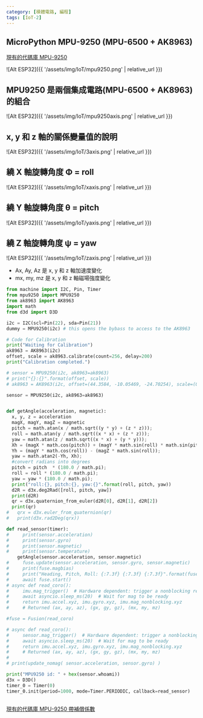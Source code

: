 ```yaml
---
category: [積體電路, 編程]
tags: [IoT-2]
---
```


## MicroPython MPU-9250 (MPU-6500 + AK8963)


[現有的代碼庫 MPU-9250](https://github.com/tuupola/micropython-mpu9250)

![Alt ESP32]({{ '/assets/img/IoT/mpu9250.png' | relative_url }})

## MPU9250 是兩個集成電路(MPU-6500 + AK8963)的組合

![Alt ESP32]({{ '/assets/img/IoT/mpu9250axis.png' | relative_url }})

## x, y 和 z 軸的關係變量值的說明

![Alt ESP32]({{ '/assets/img/IoT/3axis.png' | relative_url }})

## 繞 X 軸旋轉角度 &Phi; = roll	

![Alt ESP32]({{ '/assets/img/IoT/xaxis.png' | relative_url }})

## 繞 Y 軸旋轉角度 &theta; = pitch 

![Alt ESP32]({{ '/assets/img/IoT/yaxis.png' | relative_url }})


## 繞 Z 軸旋轉角度 &psi; = yaw

![Alt ESP32]({{ '/assets/img/IoT/zaxis.png' | relative_url }})

 - Ax, Ay, Az 是 x, y 和 z 軸加速度變化 
 - mx, my, mz 是 x, y 和 z 軸磁場強度變化

```python
from machine import I2C, Pin, Timer
from mpu9250 import MPU9250
from ak8963 import AK8963
import math
from d3d import D3D

i2c = I2C(scl=Pin(22), sda=Pin(21))
dummy = MPU9250(i2c) # this opens the bybass to access to the AK8963

# Code for Calibration
print("Waiting for Calibration")
ak8963 = AK8963(i2c)
offset, scale = ak8963.calibrate(count=256, delay=200)
print("Calibration completed.")

# sensor = MPU9250(i2c, ak8963=ak8963)
# print("{}:{}".format(offset, scale))
# ak8963 = AK8963(i2c, offset=(44.3584, -10.05469, -24.70254), scale=(0.9937236, 0.9021546, 1.129655))

sensor = MPU9250(i2c, ak8963=ak8963)


def getAngle(acceleration, magnetic):
  x, y, z = acceleration
  magX, magY, magZ = magnetic
  pitch = math.atan(x / math.sqrt((y * y) + (z * z)));
  roll = math.atan(y / math.sqrt((x * x) + (z * z)));
  yaw = math.atan(z / math.sqrt((x * x) + (y * y)));
  Xh = (magX * math.cos(pitch)) + (magY * math.sin(roll) * math.sin(pitch)) + (magZ * math.cos(roll) * math.sin(pitch));
  Yh = (magY * math.cos(roll)) - (magZ * math.sin(roll));
  yaw = math.atan2(-Yh, Xh);
  #convert radians into degrees
  pitch = pitch  * (180.0 / math.pi); 
  roll = roll * (180.0 / math.pi); 
  yaw = yaw * (180.0 / math.pi); 
  print("roll:{}, pitch:{}, yaw:{}".format(roll, pitch, yaw))
  d2R = d3x.deg2Rad([roll, pitch, yaw])
  print(d2R)
  qr = d3x.quaternion_from_euler(d2R[0], d2R[1], d2R[2])
  print(qr)
#   qrx = d3x.euler_from_quaternion(qr)
#   print(d3x.rad2Deg(qrx))

def read_sensor(timer):
#     print(sensor.acceleration)
#     print(sensor.gyro)
#     print(sensor.magnetic)
#     print(sensor.temperature)
    getAngle(sensor.acceleration, sensor.magnetic)
#     fuse.update(sensor.acceleration, sensor.gyro, sensor.magnetic)
#     print(fuse.magbias)
#     print("Heading, Pitch, Roll: {:7.3f} {:7.3f} {:7.3f}".format(fuse.heading, fuse.pitch, fuse.roll))
#     await fuse.start()
# async def read_coro():
#     imu.mag_trigger()  # Hardware dependent: trigger a nonblocking read
#     await asyncio.sleep_ms(20)  # Wait for mag to be ready
#     return imu.accel.xyz, imu.gyro.xyz, imu.mag_nonblocking.xyz
#     # Returned (ax, ay, az), (gx, gy, gz), (mx, my, mz)

#fuse = Fusion(read_coro)

# async def read_coro():
#     sensor.mag_trigger()  # Hardware dependent: trigger a nonblocking read
#     await asyncio.sleep_ms(20)  # Wait for mag to be ready
#     return imu.accel.xyz, imu.gyro.xyz, imu.mag_nonblocking.xyz
#     # Returned (ax, ay, az), (gx, gy, gz), (mx, my, mz)
# 
# print(update_nomag( sensor.acceleration, sensor.gyro) )

print("MPU9250 id: " + hex(sensor.whoami))
d3x = D3D() 
timer_0 = Timer(0)
timer_0.init(period=1000, mode=Timer.PERIODIC, callback=read_sensor)



```    


[現有的代碼庫 MPU-9250 帶補償係數](https://github.com/micropython-IMU/micropython-fusion)

